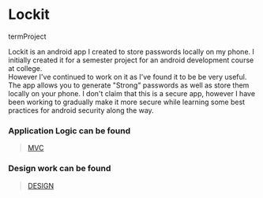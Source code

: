 # Lockit
termProject

Lockit is an android app I created to store passwords locally on my phone. 
I initially created it for a semester project for an android development course at college. \
However I've continued to work on it as I've found it to be be very useful.
The app allows you to generate "Strong" passwords as well as store them locally on your phone.
I don't claim that this is a secure app, however I have been working 
to gradually make it more secure while learning some best practices for android security along the way.

### Application Logic can be found
>[MVC](https://github.com/Yanky597/Lockit/tree/master/app/src/main/java/com/mcon521/lockit)

### Design work can be found 
>[DESIGN](https://github.com/Yanky597/Lockit/tree/master/app/src/main/res)
